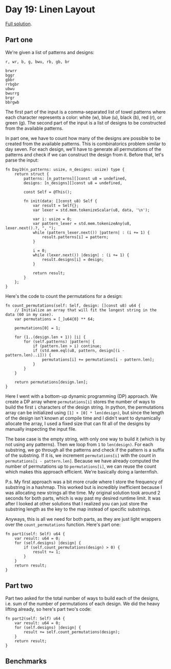 # Day 19: Linen Layout

[Full solution](../src/days/day19.zig).

## Part one

We're given a list of patterns and designs:

```
r, wr, b, g, bwu, rb, gb, br

brwrr
bggr
gbbr
rrbgbr
ubwu
bwurrg
brgr
bbrgwb
```

The first part of the input is a comma-separated list of towel patterns where each character represents a color: white (w), blue (u), black (b), red (r), or green (g). The second part of the input is a list of designs to be constructed from the available patterns.

In part one, we have to count how many of the designs are possible to be created from the available patterns. This is combinatorics problem similar to day seven. For each design, we'll have to generate all permutations of the patterns and check if we can construct the design from it. Before that, let's parse the input:

```zig
fn Day19(n_patterns: usize, n_designs: usize) type {
    return struct {
        patterns: [n_patterns][]const u8 = undefined,
        designs: [n_designs][]const u8 = undefined,

        const Self = @This();

        fn init(data: []const u8) Self {
            var result = Self{};
            var lexer = std.mem.tokenizeScalar(u8, data, '\n');

            var i: usize = 0;
            var pattern_lexer = std.mem.tokenizeAny(u8, lexer.next().?, ", ");
            while (pattern_lexer.next()) |pattern| : (i += 1) {
                result.patterns[i] = pattern;
            }

            i = 0;
            while (lexer.next()) |design| : (i += 1) {
                result.designs[i] = design;
            }

            return result;
        }
    };
}
```

Here's the code to count the permutations for a design:

```zig
fn count_permutations(self: Self, design: []const u8) u64 {
    // Initialize an array that will fit the longest string in the data (60 in my case).
    var permutations = [_]u64{0} ** 64;

    permutations[0] = 1;

    for (1..(design.len + 1)) |i| {
        for (self.patterns) |pattern| {
            if (pattern.len > i) continue;
            if (std.mem.eql(u8, pattern, design[(i - pattern.len)..i])) {
                permutations[i] += permutations[i - pattern.len];
            }
        }
    }

    return permutations[design.len];
}
```

Here I went with a bottom-up dynamic programming (DP) approach. We create a DP array where `permutations[i]` stores the number of ways to build the first `i` characters of the design string. In python, the permutations array can be initialized using `[1] + [0] * len(design)`, but since the length of the design isn't known at compile time and I didn't want to dynamically allocate the array, I used a fixed size that can fit all of the designs by manually inspecting the input file.

The base case is the empty string, with only one way to build it (which is by not using any patterns). Then we loop from `1` to `len(design)`. For each substring, we go through all the patterns and check if the pattern is a suffix of the substring. If it is, we increment `permutations[i]` with the count in `permutations[i - pattern.len]`. Because we have already computed the number of permutations up to `permutations[i]`, we can reuse the count which makes this approach efficient. We're basically doing a lanternfish.

P.s. My first approach was a bit more crude where I store the frequency of substring in a hashmap. This worked but is incredibly inefficient because I was allocating new strings all the time. My original solution took around 2 seconds for both parts, which is way past my desired runtime limit. It was after I looked at other solutions that I realized you can just store the substring length as the key to the map instead of specific substrings.

Anyways, this is all we need for both parts, as they are just light wrappers over the `count_permutations` function. Here's part one:

```zig
fn part1(self: Self) u64 {
    var result: u64 = 0;
    for (self.designs) |design| {
        if (self.count_permutations(design) > 0) {
            result += 1;
        }
    }
    return result;
}
```

## Part two

Part two asked for the total number of ways to build each of the designs, i.e. sum of the number of permutations of each design. We did the heavy lifting already, so here's part two's code:

```zig
fn part2(self: Self) u64 {
    var result: u64 = 0;
    for (self.designs) |design| {
        result += self.count_permutations(design);
    }
    return result;
}
```

## Benchmarks
